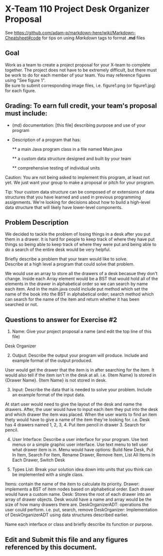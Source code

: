 # X-Team 110 Project Desk Organizer Proposal

See https://github.com/adam-p/markdown-here/wiki/Markdown-Cheatsheet#code for tips on using *Markdown* tags to format __.md__ files

## Goal

Work as a team to create a project proposal for your X-team to complete together.
The project does not have to be extremely difficult,
but there must be work to do for each member of your team.
You may reference figures using "See figure 1".  
Be sure to submit corresponding image files, i.e. figure1.png (or figure1.jpg) for each figure.

## Grading: To earn full credit, your team's proposal must include:

* (md) documentation: [this file] describing purpose and use of your program

* Description of a program that has:

  ** a main Java program class in a file named Main.java
  
  ** a custom data structure designed and built by your team
  
  ** comprehensive testing of individual units
  
 Caution: You are not being asked to implement this program, at least not yet. 
 We just want your group to make a proposal or pitch for your program.
 
 Tip: Your custom data structure can be composed of or extensions of data structures that you have learned and used in previous programming assignments.  We're looking for decisions about how to build a high-level data structure that will likely have lower-level components.

## Problem Description
We decided to tackle the problem of losing things in a desk after you put them in a drawer. It is hard for people to keep track of where they have put things so being able to keep track of where they were put and being able to do a search of the entire desk would be very helpful.

Briefly describe a problem that your team would like to solve.  
Describe at a high level a program that could solve that problem.

We would use an array to store all the drawers of a desk becasue they don't change. Inside each Array element would be a BST that would hold all of the elements in the drawer in alphabetical order so we can search by name each item. And in the main.java could include put method which set the name of the book into the BST in alphabetical order; search method which can search for the name of the item and return whether it has been searched or not.  

## Questions to answer for Exercise #2

1. Name: Give your project proposal a name (and edit the top line of this file)

Desk Organizer

2. Output: Describe the output your program will produce.  Include and example format of the output produced.

User would get the drawer that the item is in after searching for the item. It would also tell if the item isn't in the desk at all. i.e. {Item Name} Is stored in {Drawer Name}. 
             {Item Name} is not stored in desk.

3. Input: Describe the data that is needed to solve your problem. Include an example format of the input data.

At start user would need to give the layout of the desk and name the drawers. After, the user would have to input each item they put into the desk and which drawer the item was placed. When the user wants to find an item thety would have to give a name of the item they're looking for.
i.e. Desk has 4 drawers named 1, 2, 3, 4.
     Put item pencil in drawer 3.
     Search for pencil.

4. User Interface: Describe a user interface for your program.  Use text menus or a simple graphic user interface.
Use text menu to tell user what drawer item is in. Menu would have options: Build New Desk, Put In Item, Search For Item, Rename Drawer, Remove Item, List All Items In Each Drawer, Switch Desk


5. Types List: Break your solution idea down into units that you think can be implemented with a single class.

Items: contain the name of the item to calculate its priority.
Drawer: implements a BST of item nodes based on alphabetical order. Each drawer would have a custom name. 
Desk: Stores the root of each drawer into an array of drawer objects. Desk would have a name and array would be the size of how many drawers there are.
DeskOrganizerADT: operations the user could perform. i.e. put, search, remove 
DeskOrganizer: Implementation of DeskOrganizerADT using data structures described earlier.

Name each interface or class and briefly describe its function or purpose.


## Edit and Submit this file and any figures referenced by this document.

